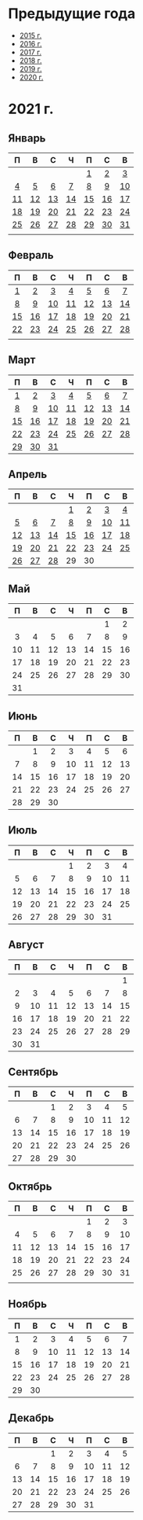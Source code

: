 # Предыдущие года
 - [2015 г.](2015/index.md)
 - [2016 г.](2016/index.md)
 - [2017 г.](2017/index.md)
 - [2018 г.](2018/index.md)
 - [2019 г.](2019/index.md)
 - [2020 г.](2020/index.md)

# 2021 г.
## Январь
|П|В|С|Ч|П|С|В|
|:-:|:-:|:-:|:-:|:-:|:-:|:-:|
| | | | |[1](2021/01/2021.01.01.md)|[2](2021/01/2021.01.02.md)|[3](2021/01/2021.01.03.md)|
|[4](2021/01/2021.01.04.md)|[5](2021/01/2021.01.05.md)|[6](2021/01/2021.01.06.md)|[7](2021/01/2021.01.07.md)|[8](2021/01/2021.01.08.md)|[9](2021/01/2021.01.09.md)|[10](2021/01/2021.01.10.md)|
|[11](2021/01/2021.01.11.md)|[12](2021/01/2021.01.12.md)|[13](2021/01/2021.01.13.md)|[14](2021/01/2021.01.14.md)|[15](2021/01/2021.01.15.md)|[16](2021/01/2021.01.16.md)|[17](2021/01/2021.01.17.md)|
|[18](2021/01/2021.01.18.md)|[19](2021/01/2021.01.19.md)|[20](2021/01/2021.01.20.md)|[21](2021/01/2021.01.21.md)|[22](2021/01/2021.01.22.md)|[23](2021/01/2021.01.23.md)|[24](2021/01/2021.01.24.md)|
|[25](2021/01/2021.01.25.md)|[26](2021/01/2021.01.26.md)|[27](2021/01/2021.01.27.md)|[28](2021/01/2021.01.28.md)|[29](2021/01/2021.01.29.md)|[30](2021/01/2021.01.30.md)|[31](2021/01/2021.01.31.md)|
| | | | | | | |
## Февраль
|П|В|С|Ч|П|С|В|
|:-:|:-:|:-:|:-:|:-:|:-:|:-:|
|[1](2021/02/2021.02.01.md)|[2](2021/02/2021.02.02.md)|[3](2021/02/2021.02.03.md)|[4](2021/02/2021.02.04.md)|[5](2021/02/2021.02.05.md)|[6](2021/02/2021.02.06.md)|[7](2021/02/2021.02.07.md)|
|[8](2021/02/2021.02.08.md)|[9](2021/02/2021.02.09.md)|[10](2021/02/2021.02.10.md)|[11](2021/02/2021.02.11.md)|[12](2021/02/2021.02.12.md)|[13](2021/02/2021.02.13.md)|[14](2021/02/2021.02.14.md)|
|[15](2021/02/2021.02.15.md)|[16](2021/02/2021.02.16.md)|[17](2021/02/2021.02.17.md)|[18](2021/02/2021.02.18.md)|[19](2021/02/2021.02.19.md)|[20](2021/02/2021.02.20.md)|[21](2021/02/2021.02.21.md)|
|[22](2021/02/2021.02.22.md)|[23](2021/02/2021.02.23.md)|[24](2021/02/2021.02.24.md)|[25](2021/02/2021.02.25.md)|[26](2021/02/2021.02.26.md)|[27](2021/02/2021.02.27.md)|[28](2021/02/2021.02.28.md)|
| | | | | | | |
## Март
|П|В|С|Ч|П|С|В|
|:-:|:-:|:-:|:-:|:-:|:-:|:-:|
|[1](2021/03/2021.03.01.md)|[2](2021/03/2021.03.02.md)|[3](2021/03/2021.03.03.md)|[4](2021/03/2021.03.04.md)|[5](2021/03/2021.03.05.md)|[6](2021/03/2021.03.06.md)|[7](2021/03/2021.03.07.md)|
|[8](2021/03/2021.03.08.md)|[9](2021/03/2021.03.09.md)|[10](2021/03/2021.03.10.md)|[11](2021/03/2021.03.11.md)|[12](2021/03/2021.03.12.md)|[13](2021/03/2021.03.13.md)|[14](2021/03/2021.03.14.md)|
|[15](2021/03/2021.03.15.md)|[16](2021/03/2021.03.16.md)|[17](2021/03/2021.03.17.md)|[18](2021/03/2021.03.18.md)|[19](2021/03/2021.03.19.md)|[20](2021/03/2021.03.20.md)|[21](2021/03/2021.03.21.md)|
|[22](2021/03/2021.03.22.md)|[23](2021/03/2021.03.23.md)|[24](2021/03/2021.03.24.md)|[25](2021/03/2021.03.25.md)|[26](2021/03/2021.03.26.md)|[27](2021/03/2021.03.27.md)|[28](2021/03/2021.03.28.md)|
|[29](2021/03/2021.03.29.md)|[30](2021/03/2021.03.30.md)|[31](2021/03/2021.03.31.md)| | | | |
## Апрель
|П|В|С|Ч|П|С|В|
|:-:|:-:|:-:|:-:|:-:|:-:|:-:|
| | | |[1](2021/04/2021.04.01.md)|[2](2021/04/2021.04.02.md)|[3](2021/04/2021.04.03.md)|[4](2021/04/2021.04.04.md)|
|[5](2021/04/2021.04.05.md)|[6](2021/04/2021.04.06.md)|[7](2021/04/2021.04.07.md)|[8](2021/04/2021.04.08.md)|[9](2021/04/2021.04.09.md)|[10](2021/04/2021.04.10.md)|[11](2021/04/2021.04.11.md)|
|[12](2021/04/2021.04.12.md)|[13](2021/04/2021.04.13.md)|[14](2021/04/2021.04.14.md)|[15](2021/04/2021.04.15.md)|[16](2021/04/2021.04.16.md)|[17](2021/04/2021.04.17.md)|[18](2021/04/2021.04.18.md)|
|[19](2021/04/2021.04.19.md)|[20](2021/04/2021.04.20.md)|[21](2021/04/2021.04.21.md)|[22](2021/04/2021.04.22.md)|[23](2021/04/2021.04.23.md)|[24](2021/04/2021.04.24.md)|[25](2021/04/2021.04.25.md)|
|[26](2021/04/2021.04.26.md)|[27](2021/04/2021.04.27.md)|[28](2021/04/2021.04.28.md)|29|30| | |
## Май
|П|В|С|Ч|П|С|В|
|:-:|:-:|:-:|:-:|:-:|:-:|:-:|
| | | | | |1|2|
|3|4|5|6|7|8|9|
|10|11|12|13|14|15|16|
|17|18|19|20|21|22|23|
|24|25|26|27|28|29|30|
|31| | | | | | |
## Июнь
|П|В|С|Ч|П|С|В|
|:-:|:-:|:-:|:-:|:-:|:-:|:-:|
| |1|2|3|4|5|6|
|7|8|9|10|11|12|13|
|14|15|16|17|18|19|20|
|21|22|23|24|25|26|27|
|28|29|30| | | | |
## Июль
|П|В|С|Ч|П|С|В|
|:-:|:-:|:-:|:-:|:-:|:-:|:-:|
| | | |1|2|3|4|
|5|6|7|8|9|10|11|
|12|13|14|15|16|17|18|
|19|20|21|22|23|24|25|
|26|27|28|29|30|31| |
## Август
|П|В|С|Ч|П|С|В|
|:-:|:-:|:-:|:-:|:-:|:-:|:-:|
| | | | | | |1|
|2|3|4|5|6|7|8|
|9|10|11|12|13|14|15|
|16|17|18|19|20|21|22|
|23|24|25|26|27|28|29|
|30|31| | | | | |
## Сентябрь
|П|В|С|Ч|П|С|В|
|:-:|:-:|:-:|:-:|:-:|:-:|:-:|
| | |1|2|3|4|5|
|6|7|8|9|10|11|12|
|13|14|15|16|17|18|19|
|20|21|22|23|24|25|26|
|27|28|29|30| | | |
## Октябрь
|П|В|С|Ч|П|С|В|
|:-:|:-:|:-:|:-:|:-:|:-:|:-:|
| | | | |1|2|3|
|4|5|6|7|8|9|10|
|11|12|13|14|15|16|17|
|18|19|20|21|22|23|24|
|25|26|27|28|29|30|31|
| | | | | | | |
## Ноябрь
|П|В|С|Ч|П|С|В|
|:-:|:-:|:-:|:-:|:-:|:-:|:-:|
|1|2|3|4|5|6|7|
|8|9|10|11|12|13|14|
|15|16|17|18|19|20|21|
|22|23|24|25|26|27|28|
|29|30| | | | | |
## Декабрь
|П|В|С|Ч|П|С|В|
|:-:|:-:|:-:|:-:|:-:|:-:|:-:|
| | |1|2|3|4|5|
|6|7|8|9|10|11|12|
|13|14|15|16|17|18|19|
|20|21|22|23|24|25|26|
|27|28|29|30|31| | |
